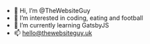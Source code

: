 - 👋 Hi, I’m @TheWebsiteGuy
- 👀 I’m interested in coding, eating and football
- 🌱 I’m currently learning GatsbyJS
- 📫 hello@thewebsiteguy.uk

